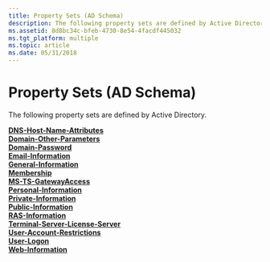 ```yaml
---
title: Property Sets (AD Schema)
description: The following property sets are defined by Active Directory.
ms.assetid: 8d8bc34c-bfeb-4730-8e54-4facdf445032
ms.tgt_platform: multiple
ms.topic: article
ms.date: 05/31/2018
---
```


# Property Sets (AD Schema)

The following property sets are defined by Active Directory.

<dl>

[**DNS-Host-Name-Attributes**](r-dns-host-name-attributes.md)  
[**Domain-Other-Parameters**](r-domain-other-parameters.md)  
[**Domain-Password**](r-domain-password.md)  
[**Email-Information**](r-email-information.md)  
[**General-Information**](r-general-information.md)  
[**Membership**](r-membership.md)  
[**MS-TS-GatewayAccess**](r-ms-ts-gatewayaccess.md)  
[**Personal-Information**](r-personal-information.md)  
[**Private-Information**](r-private-information.md)  
[**Public-Information**](r-public-information.md)  
[**RAS-Information**](r-ras-information.md)  
[**Terminal-Server-License-Server**](r-terminal-server-license-server.md)  
[**User-Account-Restrictions**](r-user-account-restrictions.md)  
[**User-Logon**](r-user-logon.md)  
[**Web-Information**](r-web-information.md)  
</dl>

 

 





